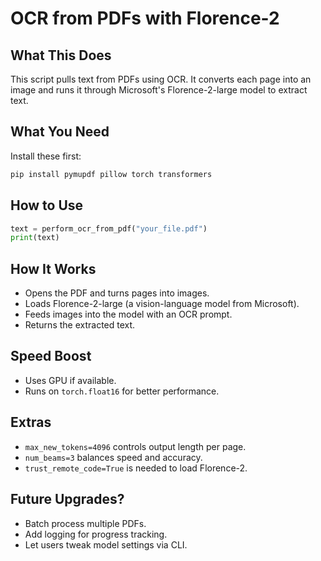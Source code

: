 # OCR from PDFs with Florence-2

## What This Does
This script pulls text from PDFs using OCR. It converts each page into an image and runs it through Microsoft's Florence-2-large model to extract text.

## What You Need
Install these first:

```bash
pip install pymupdf pillow torch transformers
```

## How to Use

```python
text = perform_ocr_from_pdf("your_file.pdf")
print(text)
```

## How It Works
- Opens the PDF and turns pages into images.
- Loads Florence-2-large (a vision-language model from Microsoft).
- Feeds images into the model with an OCR prompt.
- Returns the extracted text.

## Speed Boost
- Uses GPU if available.
- Runs on `torch.float16` for better performance.

## Extras
- `max_new_tokens=4096` controls output length per page.
- `num_beams=3` balances speed and accuracy.
- `trust_remote_code=True` is needed to load Florence-2.

## Future Upgrades?
- Batch process multiple PDFs.
- Add logging for progress tracking.
- Let users tweak model settings via CLI.

